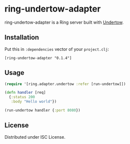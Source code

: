# ring-undertow-adapter

ring-undertow-adapter is a Ring server built with
[Undertow](http://undertow.io).

## Installation

Put this in `:dependencies` vector of your `project.clj`:

    [ring-undertow-adapter "0.1.4"]

## Usage

```clojure
(require '[ring.adapter.undertow :refer [run-undertow]])

(defn handler [req]
  {:status 200
   :body "Hello world"})

(run-undertow handler {:port 8080})
```

## License

Distributed under ISC License.
